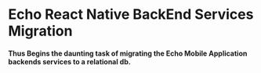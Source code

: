 # Echo React Native BackEnd Services Migration

#### Thus Begins the daunting task of migrating the Echo Mobile Application backends services to a relational db.
